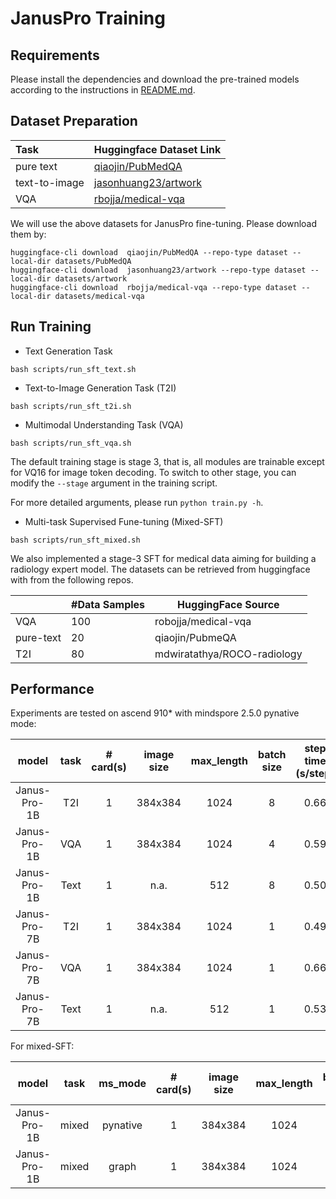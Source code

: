 # JanusPro Training

## Requirements

Please install the dependencies and download the pre-trained models according to the instructions in [README.md](../README.md).

## Dataset Preparation

| Task      |  Huggingface Dataset Link |
| :----------     |    :------        |
| pure text     |     [qiaojin/PubMedQA](https://huggingface.co/datasets/qiaojin/PubMedQA/tree/main)     |
| text-to-image           |     [jasonhuang23/artwork](https://huggingface.co/datasets/jasonhuang23/artwork)      |
| VQA           |     [rbojja/medical-vqa](https://huggingface.co/datasets/rbojja/medical-vqa/tree/main)      |


We will use the above datasets for JanusPro fine-tuning. Please download them by:

```shell
huggingface-cli download  qiaojin/PubMedQA --repo-type dataset --local-dir datasets/PubMedQA
huggingface-cli download  jasonhuang23/artwork --repo-type dataset --local-dir datasets/artwork
huggingface-cli download  rbojja/medical-vqa --repo-type dataset --local-dir datasets/medical-vqa
```

## Run Training

- Text Generation Task

```shell
bash scripts/run_sft_text.sh
```

- Text-to-Image Generation Task (T2I)

```shell
bash scripts/run_sft_t2i.sh
```

- Multimodal Understanding Task (VQA)

```shell
bash scripts/run_sft_vqa.sh
```

The default training stage is stage 3, that is, all modules are trainable except for VQ16 for image token decoding. To switch to other stage, you can modify the `--stage` argument in the training script.

For more detailed arguments, please run `python train.py -h`.


- Multi-task Supervised Fune-tuning (Mixed-SFT)

```shell
bash scripts/run_sft_mixed.sh
```

We also implemented a stage-3 SFT for medical data aiming for building a radiology expert model. The datasets can be retrieved from huggingface with from the following repos.

| | #Data Samples | HuggingFace Source |
| --- | --- | --- |
| VQA | 100 | robojja/medical-vqa |
| pure-text | 20 | qiaojin/PubmeQA |
| T2I | 80 | mdwiratathya/ROCO-radiology |


## Performance

Experiments are tested on ascend 910* with mindspore 2.5.0 pynative mode:

| model | task | # card(s) | image size | max_length | batch size | step time (s/step)|
|:-:|:--:| :-:|:-:|:-:|:-:|:-:|
| Janus-Pro-1B | T2I | 1 | 384x384 | 1024   | 8 | 0.66 |
| Janus-Pro-1B | VQA | 1 | 384x384 | 1024   | 4 | 0.59 |
| Janus-Pro-1B | Text | 1 | n.a. | 512   | 8 | 0.50 |
| Janus-Pro-7B | T2I | 1 | 384x384 | 1024   | 1 | 0.49 |
| Janus-Pro-7B | VQA | 1 | 384x384 | 1024   | 1 |  0.66 |
| Janus-Pro-7B | Text | 1 | n.a. | 512   | 1 | 0.53 |

For mixed-SFT:

| model | task | ms_mode | # card(s) | image size | max_length | batch size | step time (s/step)|
|:-:|:--:| :-:|:-:|:-:|:-:|:-:|:-:|
| Janus-Pro-1B | mixed | pynative | 1 | 384x384 | 1024   | 6 | 3.05 |
| Janus-Pro-1B | mixed | graph | 1 | 384x384 | 1024   | 6 | 2.36 |
